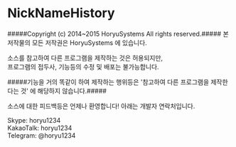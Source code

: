 # NickNameHistory #

#####Copyright (c) 2014~2015 HoryuSystems All rights reserved.#####
본 저작물의 모든 저작권은 HoryuSystems 에 있습니다.

소스를 참고하여 다른 프로그램을 제작하는 것은 허용되지만,<br>
프로그램의 접두사, 기능등의 수정 및 배포는 불가능합니다.<br>

#####기능을 거의 똑같이 하여 제작하는 행위등은 '참고하여 다른 프로그램을 제작한다는 것' 에 해당하지 않습니다.#####

소스에 대한 피드백등은 언제나 환영합니다!
아래는 개발자 연락처입니다.<br>

Skype: horyu1234<br>
KakaoTalk: horyu1234<br>
Telegram: @horyu1234
